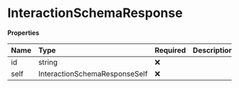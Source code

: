 # InteractionSchemaResponse

**Properties**

| Name | Type                          | Required | Description |
| :--- | :---------------------------- | :------- | :---------- |
| id   | string                        | ❌       |             |
| self | InteractionSchemaResponseSelf | ❌       |             |
